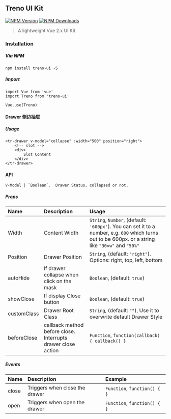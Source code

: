 ## Treno UI Kit
[![NPM Version][npm-image]][npm-url]
[![NPM Downloads][downloads-image]][downloads-url]

> A lightweight Vue 2.x UI Kit 

### Installation

##### Via NPM
```
npm install treno-ui -S
```

##### Import
```
import Vue from 'vue'
import Treno from 'treno-ui'

Vue.use(Treno)
```

#### Drawer 侧边抽屉

##### Usage
```
<tr-drawer v-model="collapse" :width="500" position="right">
    <!-- slot -->
    <div>
        Slot Content
    </div>
</tr-drawer>
```

#### API

```
V-Model | `Boolean`.  Drawer Status, collapsed or not.
```

##### Props

| Name    | Description     | Usage                                                     |
| :---     | :---            | :---        |
| Width    | Content Width   | `String`, `Number`, (default: `'600px'`). You can set it to a number, e.g. `600` which turns out to be 600px. or a string like `"30vw"` and `"50%"`                                      |
| Position | Drawer Position | `String`, (default: `"right"`). Options: right, top, left, bottom |
| autoHide | If drawer collapse when click on the mask | `Boolean`, (default: `true`) |
| showClose | If display Close button | `Boolean`, (default: `true`) |
| customClass | Drawer Root Class | `String`, (default: `""`), Use it to overwrite default Drawer Style |
| beforeClose | callback method before close. Interrupts drawer close action  | `Function`, `function(callback) { callback() }`|

##### Events

| Name    | Description     | Example                                                     |
| :---     | :---            | :---        |
| close   | Triggers when close the drawer | `Function`, `function() { }` |
| open   | Triggers when open the drawer | `Function`, `function() { }` |



[npm-image]: https://img.shields.io/npm/v/treno-ui.svg
[npm-url]: https://npmjs.org/package/treno-ui
[downloads-image]: https://img.shields.io/npm/dm/treno-ui.svg
[downloads-url]: https://npmjs.org/package/treno-ui

